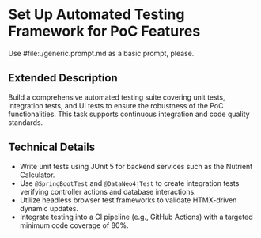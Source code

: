 # Set Up Automated Testing Framework for PoC Features

Use #file:./generic.prompt.md as a basic prompt, please.

## Extended Description
Build a comprehensive automated testing suite covering unit tests, integration tests, and UI tests to ensure the robustness of the PoC functionalities. This task supports continuous integration and code quality standards.

## Technical Details
- Write unit tests using JUnit 5 for backend services such as the Nutrient Calculator.
- Use `@SpringBootTest` and `@DataNeo4jTest` to create integration tests verifying controller actions and database interactions.
- Utilize headless browser test frameworks to validate HTMX-driven dynamic updates.
- Integrate testing into a CI pipeline (e.g., GitHub Actions) with a targeted minimum code coverage of 80%.